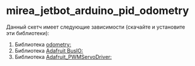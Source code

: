 # mirea_jetbot_arduino_pid_odometry

Данный скетч имеет следующие зависимости (скачайте и установите эти библиотеки):
1. Библиотека [odometry:](https://github.com/amalshaji4540/Wheel_Odometry/releases)
2. Библиотека [Adafruit BusIO:](https://github.com/adafruit/Adafruit_BusIO)
3. Библиотека [Adafruit_PWMServoDriver:](https://github.com/adafruit/Adafruit-PWM-Servo-Driver-Library/tree/master)
